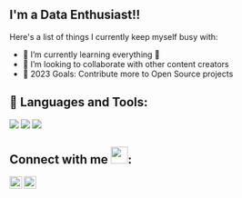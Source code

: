 ## I'm a Data Enthusiast!!
Here's a list of things I currently keep myself busy with:
- 🌱 I’m currently learning everything 🤣
- 👯 I’m looking to collaborate with other content creators
- 🥅 2023 Goals: Contribute more to Open Source projects


## 🔧 Languages and Tools:

![](https://img.shields.io/badge/Code-Python-informational?style=flat&logo=python&logoColor=white&color=2bbc8a)
![](https://img.shields.io/badge/Code-Jupyter_Notebook-informational?style=flat&logo=jupyter&logoColor=white&color=2bbc8a)
![](https://img.shields.io/badge/Tools-Tableau-informational?style=flat&logo=tableau&logoColor=white&color=2bbc8a)

## Connect with me <img src="wave.gif" width="30px">:


[<img align="left" alt="Yash_Panchal | LinkedIn" width="22px" src="https://cdn.jsdelivr.net/npm/simple-icons@v3/icons/linkedin.svg" />][linkedin]
[<img align="left" alt="Yash_Panchal | Instagram" width="22px" src="https://cdn.jsdelivr.net/npm/simple-icons@v3/icons/instagram.svg" />][instagram]

[instagram]:https://www.instagram.com/yash.panchal09/
[linkedin]:www.linkedin.com/in/panchal-yash
